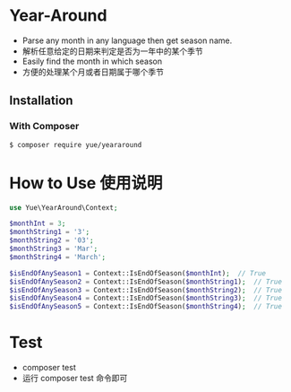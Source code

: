 # Year-Around
- Parse any month in any language then get season name. 
- 解析任意给定的日期来判定是否为一年中的某个季节
- Easily find the month in which season
- 方便的处理某个月或者日期属于哪个季节

## Installation
### With Composer
```
$ composer require yue/yeararound
```

# How to Use 使用说明
```php
use Yue\YearAround\Context;

$monthInt = 3;
$monthString1 = '3';
$monthString2 = '03';
$monthString3 = 'Mar';
$monthString4 = 'March';

$isEndOfAnySeason1 = Context::IsEndOfSeason($monthInt);  // True
$isEndOfAnySeason2 = Context::IsEndOfSeason($monthString1);  // True
$isEndOfAnySeason3 = Context::IsEndOfSeason($monthString2);  // True
$isEndOfAnySeason4 = Context::IsEndOfSeason($monthString3);  // True
$isEndOfAnySeason5 = Context::IsEndOfSeason($monthString4);  // True

```

# Test
- composer test
- 运行 composer test 命令即可